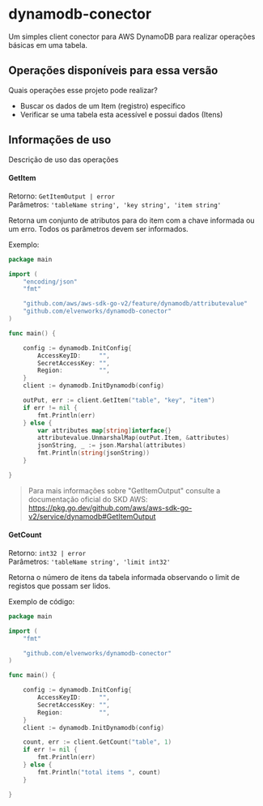 # dynamodb-conector

Um simples client conector para AWS DynamoDB para realizar operações básicas em uma tabela.

## Operações disponíveis para essa versão

Quais operações esse projeto pode realizar?
* Buscar os dados de um Item (registro) especifico
* Verificar se uma tabela esta acessível e possui dados (Itens)

## Informações de uso

Descrição de uso das operações 

#### GetItem
Retorno: `GetItemOutput | error`  
Parâmetros: `'tableName string', 'key string', 'item string'`

Retorna um conjunto de atributos para do item com a chave informada ou um erro. Todos os parâmetros devem ser informados.

Exemplo:
```go
package main

import (
	"encoding/json"
	"fmt"

	"github.com/aws/aws-sdk-go-v2/feature/dynamodb/attributevalue"
	"github.com/elvenworks/dynamodb-conector"
)

func main() {

    config := dynamodb.InitConfig{
        AccessKeyID:     "",
        SecretAccessKey: "",
        Region:          "", 
    }
    client := dynamodb.InitDynamodb(config)

	outPut, err := client.GetItem("table", "key", "item")
	if err != nil {
		fmt.Println(err)
	} else {
		var attributes map[string]interface{}
		attributevalue.UnmarshalMap(outPut.Item, &attributes)
		jsonString, _ := json.Marshal(attributes)
		fmt.Println(string(jsonString))
	}

}
```

> Para mais informações sobre "GetItemOutput" consulte a documentação oficial do SKD AWS:
https://pkg.go.dev/github.com/aws/aws-sdk-go-v2/service/dynamodb#GetItemOutput

#### GetCount 
Retorno: `int32 | error`  
Parâmetros: `'tableName string', 'limit int32'`

Retorna o número de itens da tabela informada observando o limit de registos que possam ser lidos.

Exemplo de código:
```go
package main

import (
	"fmt"

	"github.com/elvenworks/dynamodb-conector"
)

func main() {

    config := dynamodb.InitConfig{
        AccessKeyID:     "",
        SecretAccessKey: "",
        Region:          "", 
    }
    client := dynamodb.InitDynamodb(config)

    count, err := client.GetCount("table", 1)
    if err != nil {
        fmt.Println(err)
    } else {
        fmt.Println("total items ", count)
    }

}
```